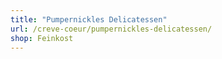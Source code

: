 ```yaml
---
title: "Pumpernickles Delicatessen"
url: /creve-coeur/pumpernickles-delicatessen/
shop: Feinkost
---
```

